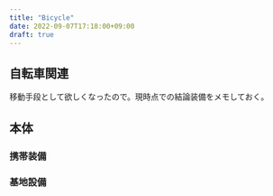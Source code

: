 ```yaml
---
title: "Bicycle"
date: 2022-09-07T17:18:00+09:00
draft: true
---
```


## 自転車関連
移動手段として欲しくなったので。現時点での結論装備をメモしておく。

## 本体

### 携帯装備

### 基地設備
